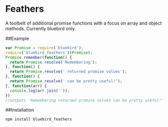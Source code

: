 # Feathers
A toolbelt of additional promise functions with a focus on array and object methods. Currently bluebird only.

##Example
```javascript
var Promise = require('bluebird');
require('bluebird_feathers')(Promise);
Promise.remember(function() {
  return Promise.resolve('Remembering');
}, function() {
  return Promise.resolve(' returned promise values');
}, function() {
  return Promise.resolve(' can be pretty useful!');
}, function(arr) {
  console.log(arr.join(''));
})
//outputs 'Remembering returned promise values can be pretty useful!'
```
##Installation
```shell
npm install bluebird_feathers
```
